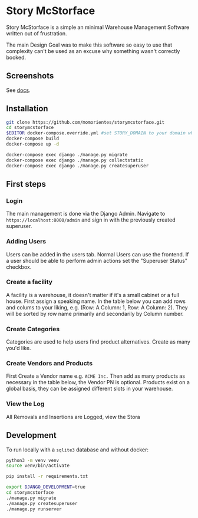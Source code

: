 # Story McStorface

Story McStorface is a simple an minimal Warehouse Management Software written out of frustration.

The main Design Goal was to make this software so easy to use that complexity can't be used as an excuse why something wasn't correctly booked.

## Screenshots

See [docs](docs/).


## Installation

```bash
git clone https://github.com/momorientes/storymcstorface.git
cd storymcstorface
$EDITOR docker-compose.override.yml #set STORY_DOMAIN to your domain when proxying.
docker-compose build
docker-compose up -d

docker-compose exec django ./manage.py migrate
docker-compose exec django ./manage.py collectstatic
docker-compose exec django ./manage.py createsuperuser
```

## First steps

### Login
The main management is done via the Django Admin. Navigate to `https://localhost:8000/admin` and sign in with the previously created superuser.

### Adding Users
Users can be added in the users tab. Normal Users can use the frontend. If a user should be able to perform admin actions set the "Superuser Status" checkbox.

### Create a facility

A facility is a warehouse, it doesn't matter if it's a small cabinet or a full house.
First assign a speaking name.
In the table below you can add rows and colums to your liking, e.g. (Row: A Column: 1, Row: A Column: 2). They will be sorted by row name primarily and secondarily by Column number.


### Create Categories

Categories are used to help users find product alternatives. Create as many you'd like.


### Create Vendors and Products

First Create a Vendor name e.g. `ACME Inc.` Then add as many products as necessary in the table below, the Vendor PN is optional.
Products exist on a global basis, they can be assigned different slots in your warehouse.

### View the Log

All Removals and Insertions are Logged, view the Stora

## Development

To run locally with a `sqlite3` database and without docker:

```bash
python3 -m venv venv
source venv/bin/activate

pip install -r requirements.txt

export DJANGO_DEVELOPMENT=true
cd storymcstorface
./manage.py migrate
./manage.py createsuperuser
./manage.py runserver
```